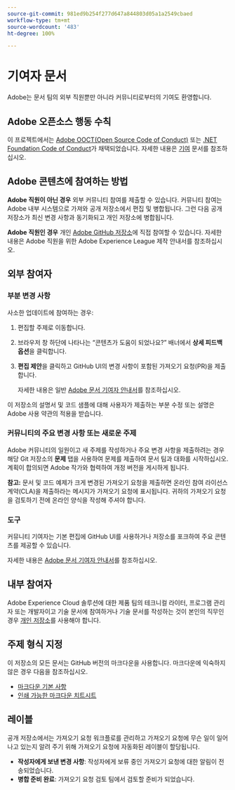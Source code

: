 ```yaml
---
source-git-commit: 981ed9b254f277d647a844803d05a1a2549cbaed
workflow-type: tm+mt
source-wordcount: '483'
ht-degree: 100%

---
```

# 기여자 문서

Adobe는 문서 팀의 외부 직원뿐만 아니라 커뮤니티로부터의 기여도 환영합니다.

## Adobe 오픈소스 행동 수칙

이 프로젝트에서는 [Adobe OOCT(Open Source Code of Conduct)](code-of-conduct.md) 또는 [.NET Foundation Code of Conduct](https://dotnetfoundation.org/code-of-conduct)가 채택되었습니다. 자세한 내용은 [기여](contributing.md) 문서를 참조하십시오.

## Adobe 콘텐츠에 참여하는 방법

**Adobe 직원이 아닌 경우** 외부 커뮤니티 참여를 제출할 수 있습니다. 커뮤니티 참여는 Adobe 내부 시스템으로 가져와 공개 저장소에서 편집 및 병합됩니다. 그런 다음 공개 저장소가 최신 변경 사항과 동기화되고 개인 저장소에 병합됩니다.

**Adobe 직원인 경우** 개인 [Adobe GitHub 저장소](https://git.corp.adobe.com/AdobeDocs/)에 직접 참여할 수 있습니다. 자세한 내용은 Adobe 직원을 위한 Adobe Experience League 제작 안내서를 참조하십시오.

## 외부 참여자

### 부분 변경 사항

사소한 업데이트에 참여하는 경우:

1. 편집할 주제로 이동합니다.
1. 브라우저 창 하단에 나타나는 “콘텐츠가 도움이 되었나요?” 배너에서 **상세 피드백 옵션**&#x200B;을 클릭합니다.
1. **편집 제안**&#x200B;을 클릭하고 GitHub UI의 변경 사항이 포함된 가져오기 요청(PR)을 제출합니다.

   자세한 내용은 일반 [Adobe 문서 기여자 안내서](https://experienceleague.adobe.com/docs/contributor/contributor-guide/introduction.html?lang=ko)를 참조하십시오.

이 저장소의 설명서 및 코드 샘플에 대해 사용자가 제출하는 부분 수정 또는 설명은 Adobe 사용 약관의 적용을 받습니다.

### 커뮤니티의 주요 변경 사항 또는 새로운 주제

Adobe 커뮤니티의 일원이고 새 주제를 작성하거나 주요 변경 사항을 제출하려는 경우 해당 Git 저장소의 **문제** 탭을 사용하여 문제를 제출하여 문서 팀과 대화를 시작하십시오. 계획이 합의되면 Adobe 작가와 협력하여 개정 버전을 게시하게 됩니다.

**참고:** 문서 및 코드 예제가 크게 변경된 가져오기 요청을 제출하면 온라인 참여 라이선스 계약(CLA)을 제출하라는 메시지가 가져오기 요청에 표시됩니다. 귀하의 가져오기 요청을 검토하기 전에 온라인 양식을 작성해 주셔야 합니다.

### 도구

커뮤니티 기여자는 기본 편집에 GitHub UI를 사용하거나 저장소를 포크하여 주요 콘텐츠를 제공할 수 있습니다.

자세한 내용은 [Adobe 문서 기여자 안내서](https://experienceleague.adobe.com/docs/contributor/contributor-guide/introduction.html?lang=ko)를 참조하십시오.

## 내부 참여자

Adobe Experience Cloud 솔루션에 대한 제품 팀의 테크니컬 라이터, 프로그램 관리자 또는 개발자이고 기술 문서에 참여하거나 기술 문서를 작성하는 것이 본인의 직무인 경우 [개인 저장소](https://git.corp.adobe.com/AdobeDocs)를 사용해야 합니다.

## 주제 형식 지정

이 저장소의 모든 문서는 GitHub 버전의 마크다운을 사용합니다. 마크다운에 익숙하지 않은 경우 다음을 참조하십시오.

* [마크다운 기본 사항](https://help.github.com/articles/getting-started-with-writing-and-formatting-on-github/)
* [인쇄 가능한 마크다운 치트시트](https://guides.github.com/pdfs/markdown-cheatsheet-online.pdf)

## 레이블

공개 저장소에서는 가져오기 요청 워크플로를 관리하고 가져오기 요청에 무슨 일이 일어나고 있는지 알려 주기 위해 가져오기 요청에 자동화된 레이블이 할당됩니다.

* **작성자에게 보낸 변경 사항**: 작성자에게 보류 중인 가져오기 요청에 대한 알림이 전송되었습니다.
* **병합 준비 완료**: 가져오기 요청 검토 팀에서 검토할 준비가 되었습니다.

